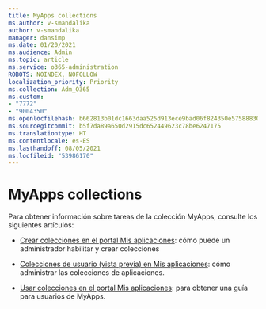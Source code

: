 ```yaml
---
title: MyApps collections
ms.author: v-smandalika
author: v-smandalika
manager: dansimp
ms.date: 01/20/2021
ms.audience: Admin
ms.topic: article
ms.service: o365-administration
ROBOTS: NOINDEX, NOFOLLOW
localization_priority: Priority
ms.collection: Adm_O365
ms.custom:
- "7772"
- "9004350"
ms.openlocfilehash: b662813b01dc1663daa525d913ece9bad06f824350e575888306d2ace222d0e7
ms.sourcegitcommit: b5f7da89a650d2915dc652449623c78be6247175
ms.translationtype: HT
ms.contentlocale: es-ES
ms.lasthandoff: 08/05/2021
ms.locfileid: "53986170"
---
```

# <a name="myapps-collections"></a>MyApps collections

Para obtener información sobre tareas de la colección MyApps, consulte los siguientes artículos:

- [Crear colecciones en el portal Mis aplicaciones](https://docs.microsoft.com/azure/active-directory/manage-apps/access-panel-collections): cómo puede un administrador habilitar y crear colecciones

- [Colecciones de usuario (vista previa) en Mis aplicaciones](https://docs.microsoft.com/azure/active-directory/user-help/my-apps-portal-user-collections): cómo administrar las colecciones de aplicaciones. 

- [Usar colecciones en el portal Mis aplicaciones](https://docs.microsoft.com/azure/active-directory/user-help/my-applications-portal-workspaces): para obtener una guía para usuarios de MyApps.